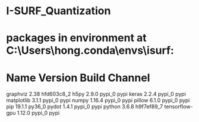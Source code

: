 # I-SURF_Quantization

# packages in environment at C:\Users\hong\.conda\envs\isurf:
#
# Name                    Version                   Build  Channel
graphviz                  2.38                 hfd603c8_2
h5py                      2.9.0                    pypi_0    pypi
keras                     2.2.4                    pypi_0    pypi
matplotlib                3.1.1                    pypi_0    pypi
numpy                     1.16.4                   pypi_0    pypi
pillow                    6.1.0                    pypi_0    pypi
pip                       19.1.1                   py36_0
pydot                     1.4.1                    pypi_0    pypi
python                    3.6.8                h9f7ef89_7
tensorflow-gpu            1.12.0                   pypi_0    pypi
